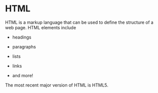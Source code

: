 # HTML
HTML is a markup language that can be used to define the structure of a web page. HTML elements include

* headings

* paragraphs

* lists

* links

* and more!



The most recent major version of HTML is HTML5.